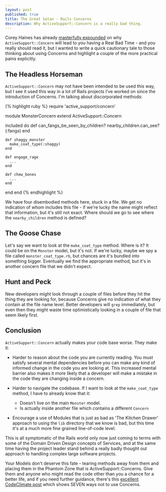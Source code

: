 ```yaml
---
layout: post
published: true
title: The Great Satan - Rails Concerns
description: Why ActiveSupport::Concern is a really bad thing.
---
```


Corey Haines has already [masterfully expounded](http://blog.coreyhaines.com/2012/12/why-i-dont-use-activesupportconcern.html) on why ```ActiveSupport::Concern``` will lead to you having a Real Bad Time - and you really should read it, but I wanted to write a quick cautionary tale to those thinking about using Concerns and highlight a couple of the more practical pains explicitly.

## The Headless Horseman

```ActiveSupport::Concern``` may not have been intended to be used this way, but I see it used this way in a lot of Rails projects I've worked on since the introduction of Concerns. I'm talking about discorporated methods:

{% highlight ruby %}
require 'active_support/concern'

module MonsterConcern
  extend ActiveSupport::Concern

  included do
    def can_fangs_be_seen_by_children?
      nearby_children.can_see?(:fangs)
    end

    def shaggy_monster
      make_coat_type(:shaggy)
    end

    def engage_rage
      ...
    end

    def chew_bones
      ...
    end
  end
end
{% endhighlight %}

We have four disembodied methods here, stuck in a file. We get no indication of _whom_ includes this file - if we're lucky the name might reflect that information, but it's still not exact. Where should we go to see where the ```nearby_children``` method is defined?

## The Goose Chase

Let's say we want to look at the ```make_coat_type``` method. Where is it? It could be on the ```Monster``` model, but it's not. If we're lucky, maybe we spy a file called ```monster_coat_type.rb```, but chances are it's bundled into something bigger. Eventually we find the appropriate method, but it's in another concern file that we didn't expect.

## Hunt and Peck

New developers might look through a couple of files before they hit the thing they are looking for, because Concerns give no indication of what they contain at the file name level. Better developers will ```grep``` immediately, but even then they might waste time optimistically looking in a couple of file that seem likely first.

## Conclusion

```ActiveSupport::Concern``` actually makes your code base worse. They make it:

- Harder to reason about the code you are currently reading. You must satisfy several mental dependencies before you can make any kind of informed change in the code you are looking at. This increased mental barrier also makes it more likely that a developer will make a mistake in the code they are changing inside a concern.

- Harder to navigate the codebase. If I want to look at the ```make_coat_type``` method, I have to already know that it:

  - Doesn't live on the main ```Monster``` model.
  - Is actually inside another file which contains a different ```Concern```

- Encourage a use of Modules that is just as bad as 'The Kitchen Drawer' approach to using the ```lib``` directory that we know is bad, but this time it's at a much more fine grained line-of-code level.

This is all symptomatic of the Rails world only now just coming to terms with some of the Domain Driven Design concepts of Services, and at the same time having the project leader stand behind a really badly thought out approach to handling complex large software projects.

Your Models don't deserve this fate - tearing methods away from them and placing them in the Phantom Zone that is ActiveSupport::Concerns. Give them and anyone who might read the code other than you a chance for a better life, and if you need further guidance, there's this [excellent CodeClimate post](http://blog.codeclimate.com/blog/2012/10/17/7-ways-to-decompose-fat-activerecord-models/) which shows SEVEN ways not to use Concerns.